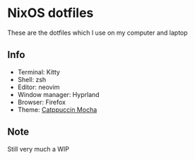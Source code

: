 # NixOS dotfiles

These are the dotfiles which I use on my computer and laptop

## Info
- Terminal: Kitty
- Shell: zsh
- Editor: neovim
- Window manager: Hyprland
- Browser: Firefox
- Theme: [Catppuccin Mocha](https://github.com/catppuccin)

## Note
Still very much a WIP
